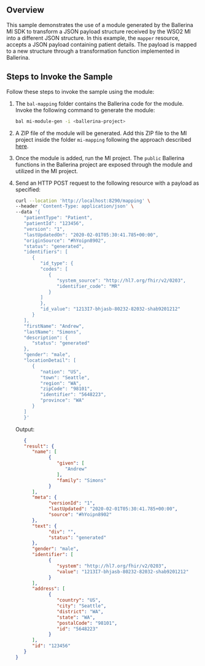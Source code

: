 ## Overview

This sample demonstrates the use of a module generated by the Ballerina MI SDK to transform a JSON payload structure received by the WSO2 MI into a different JSON structure.
In this example, the `mapper` resource, accepts a JSON payload containing patient details. The payload is mapped to a new structure through a transformation function implemented in Ballerina.

## Steps to Invoke the Sample

Follow these steps to invoke the sample using the module:

1. The `bal-mapping` folder contains the Ballerina code for the module. Invoke the following command to generate the module:

    ```bash
    bal mi-module-gen -i <ballerina-project>
    ```

2. A ZIP file of the module will be generated. Add this ZIP file to the MI project inside the folder `mi-mapping` following the approach described [here](https://mi.docs.wso2.com/en/latest/develop/creating-artifacts/adding-connectors/).

3. Once the module is added, run the MI project. The `public` Ballerina functions in the Ballerina project are exposed through the module and utilized in the MI project.

4. Send an HTTP POST request to the following resource with a payload as specified:

   ```bash
   curl --location 'http://localhost:8290/mapping' \
   --header 'Content-Type: application/json' \
   --data '{
      "patientType": "Patient",
      "patientId": "123456",
      "version": "1",
      "lastUpdatedOn": "2020-02-01T05:30:41.785+00:00",
      "originSource": "#hYoipn8902",
      "status": "generated",
      "identifiers": [
         {
            "id_type": {
            "codes": [
               {
                  "system_source": "http://hl7.org/fhir/v2/0203",
                  "identifier_code": "MR"
               }
            ]
            },
            "id_value": "1213I7-bhjasb-80232-82032-shab9201212"
         }
      ],
      "firstName": "Andrew",
      "lastName": "Simons",
      "description": {
         "status": "generated"
      },
      "gender": "male",
      "locationDetail": [
         {
            "nation": "US",
            "town": "Seattle",
            "region": "WA",
            "zipCode": "98101",
            "identifier": "5648223",
            "province": "WA"
         }
      ]
      }'
   ```

   Output:

   ```json
      {
      "result": {
         "name": [
               {
                  "given": [
                     "Andrew"
                  ],
                  "family": "Simons"
               }
         ],
         "meta": {
               "versionId": "1",
               "lastUpdated": "2020-02-01T05:30:41.785+00:00",
               "source": "#hYoipn8902"
         },
         "text": {
               "div": "",
               "status": "generated"
         },
         "gender": "male",
         "identifier": [
               {
                  "system": "http://hl7.org/fhir/v2/0203",
                  "value": "1213I7-bhjasb-80232-82032-shab9201212"
               }
         ],
         "address": [
               {
                  "country": "US",
                  "city": "Seattle",
                  "district": "WA",
                  "state": "WA",
                  "postalCode": "98101",
                  "id": "5648223"
               }
         ],
         "id": "123456"
      }
   }
   ```
